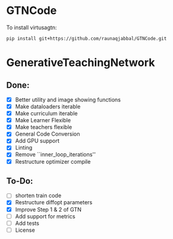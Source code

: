 # GTNCode

To install virtusagtn: 

```
pip install git+https://github.com/raunaqjabbal/GTNCode.git
```



# GenerativeTeachingNetwork

## Done:
-  [x]  Better utility and image showing functions
-  [x] Make dataloaders iterable
-  [x] Make curriculum iterable
-  [x] Make Learner Flexible 
-  [x] Make teachers flexible
-  [x] General Code Conversion
-  [x] Add GPU support
-  [x] Linting
-  [x] Remove ``inner_loop_iterations''
-  [x] Restructure optimizer compile

## To-Do:
-  [ ] shorten train code
-  [x] Restructure diffopt parameters
-  [x] Improve Step 1 & 2 of GTN
-  [ ] Add support for metrics
-  [ ] Add tests
-  [ ] License
